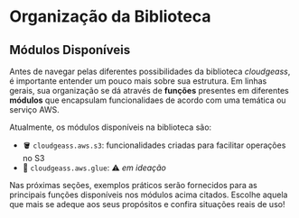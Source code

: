 # Organização da Biblioteca

## Módulos Disponíveis

Antes de navegar pelas diferentes possibilidades da biblioteca *cloudgeass*, é importante entender um pouco mais sobre sua estrutura. Em linhas gerais, sua organização se dá através de **funções** presentes em diferentes **módulos** que encapsulam funcionalidaes de acordo com uma temática ou serviço AWS.

Atualmente, os módulos disponíveis na biblioteca são:

- :bucket: `cloudgeass.aws.s3`: funcionalidades criadas para facilitar operações no S3
- :soap: `cloudgeass.aws.glue`: :warning: *em ideação*

Nas próximas seções, exemplos práticos serão fornecidos para as principais funções disponíveis nos módulos acima citados. Escolhe aquela que mais se adeque aos seus propósitos e confira situações reais de uso!